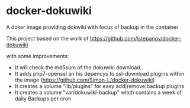 # docker-dokuwiki
A doker image providing dokwiki with focus of backup in the container 

This project based on the work of https://github.com/istepanov/docker-dokuwiki

with some improvements:
  * It will check the md5sum of the dokuwiki download.
  * It adds php7-openssl an his depencys to ssl-download plugins within the image (https://github.com/Simon-L/docker-dokuwiki)
  * It creates a volume "lib/plugins" for easy add|remove|backup plugins
  * It creates a volume "var/dokuwiki-backup" witch contains a week of daily Backups per cron
  
  
